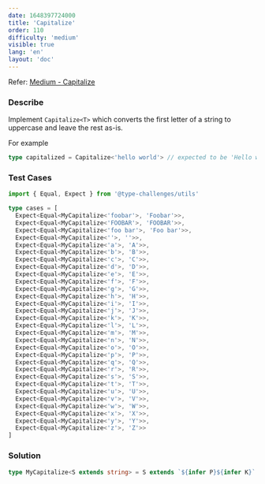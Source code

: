 ```yaml
---
date: 1648397724000
title: 'Capitalize'
order: 110
difficulty: 'medium'
visible: true
lang: 'en'
layout: 'doc'
---
```


Refer: [Medium - Capitalize](https://github.com/type-challenges/type-challenges/blob/main/questions/00110-medium-capitalize/README.md)

### Describe

Implement `Capitalize<T>` which converts the first letter of a string to uppercase and leave the rest as-is.

For example

```typescript
type capitalized = Capitalize<'hello world'> // expected to be 'Hello world'
```

### Test Cases

```typescript
import { Equal, Expect } from '@type-challenges/utils'

type cases = [
  Expect<Equal<MyCapitalize<'foobar'>, 'Foobar'>>,
  Expect<Equal<MyCapitalize<'FOOBAR'>, 'FOOBAR'>>,
  Expect<Equal<MyCapitalize<'foo bar'>, 'Foo bar'>>,
  Expect<Equal<MyCapitalize<''>, ''>>,
  Expect<Equal<MyCapitalize<'a'>, 'A'>>,
  Expect<Equal<MyCapitalize<'b'>, 'B'>>,
  Expect<Equal<MyCapitalize<'c'>, 'C'>>,
  Expect<Equal<MyCapitalize<'d'>, 'D'>>,
  Expect<Equal<MyCapitalize<'e'>, 'E'>>,
  Expect<Equal<MyCapitalize<'f'>, 'F'>>,
  Expect<Equal<MyCapitalize<'g'>, 'G'>>,
  Expect<Equal<MyCapitalize<'h'>, 'H'>>,
  Expect<Equal<MyCapitalize<'i'>, 'I'>>,
  Expect<Equal<MyCapitalize<'j'>, 'J'>>,
  Expect<Equal<MyCapitalize<'k'>, 'K'>>,
  Expect<Equal<MyCapitalize<'l'>, 'L'>>,
  Expect<Equal<MyCapitalize<'m'>, 'M'>>,
  Expect<Equal<MyCapitalize<'n'>, 'N'>>,
  Expect<Equal<MyCapitalize<'o'>, 'O'>>,
  Expect<Equal<MyCapitalize<'p'>, 'P'>>,
  Expect<Equal<MyCapitalize<'q'>, 'Q'>>,
  Expect<Equal<MyCapitalize<'r'>, 'R'>>,
  Expect<Equal<MyCapitalize<'s'>, 'S'>>,
  Expect<Equal<MyCapitalize<'t'>, 'T'>>,
  Expect<Equal<MyCapitalize<'u'>, 'U'>>,
  Expect<Equal<MyCapitalize<'v'>, 'V'>>,
  Expect<Equal<MyCapitalize<'w'>, 'W'>>,
  Expect<Equal<MyCapitalize<'x'>, 'X'>>,
  Expect<Equal<MyCapitalize<'y'>, 'Y'>>,
  Expect<Equal<MyCapitalize<'z'>, 'Z'>>
]
```

### Solution

```typescript
type MyCapitalize<S extends string> = S extends `${infer P}${infer K}` ? `${Uppercase<P>}${K}` : S
```
